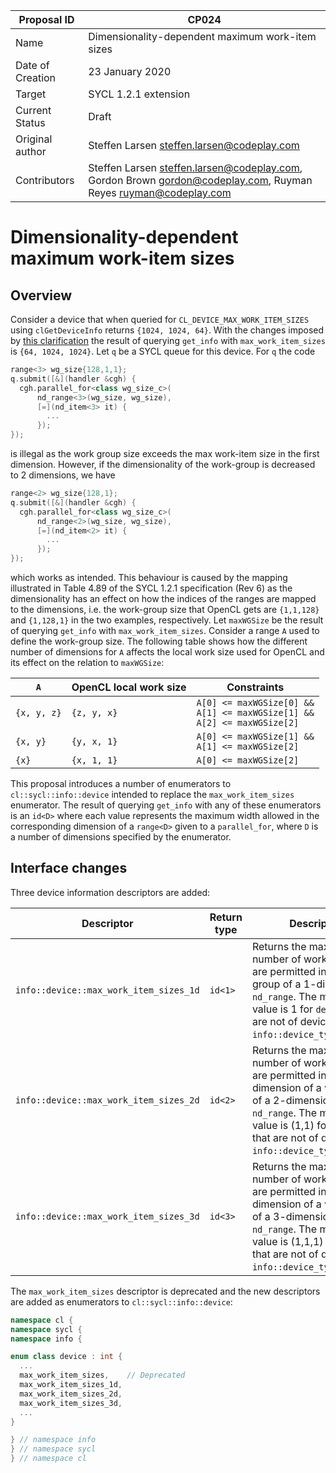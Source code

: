 | Proposal ID      | CP024                                                                                                              |
| ---------------- | ------------------------------------------------------------------------------------------------------------------ |
| Name             | Dimensionality-dependent maximum work-item sizes                                                                   |
| Date of Creation | 23 January 2020                                                                                                    |
| Target           | SYCL 1.2.1 extension                                                                                               |
| Current Status   | Draft                                                                                                              |
| Original author  | Steffen Larsen steffen.larsen@codeplay.com                                                                         |
| Contributors     | Steffen Larsen steffen.larsen@codeplay.com, Gordon Brown gordon@codeplay.com, Ruyman Reyes ruyman@codeplay.com     |

# Dimensionality-dependent maximum work-item sizes

## Overview

Consider a device that when queried for `CL_DEVICE_MAX_WORK_ITEM_SIZES` using
`clGetDeviceInfo` returns `{1024, 1024, 64}`. With the changes imposed by
[this clarification](https://github.com/KhronosGroup/SYCL-Docs/pull/56) the
result of querying `get_info` with `max_work_item_sizes` is `{64, 1024, 1024}`.
Let `q` be a SYCL queue for this device. For `q` the code

```cpp
range<3> wg_size{128,1,1};
q.submit([&](handler &cgh) {
  cgh.parallel_for<class wg_size_c>(
      nd_range<3>(wg_size, wg_size),
      [=](nd_item<3> it) {
        ...
      });
});
```

is illegal as the work group size exceeds the max work-item size in the first
dimension. However, if the dimensionality of the work-group is decreased to 2
dimensions, we have

```cpp
range<2> wg_size{128,1};
q.submit([&](handler &cgh) {
  cgh.parallel_for<class wg_size_c>(
      nd_range<2>(wg_size, wg_size),
      [=](nd_item<2> it) {
        ...
      });
});
```

which works as intended. This behaviour is caused by the mapping illustrated in
Table 4.89 of the SYCL 1.2.1 specification (Rev 6) as the dimensionality has an
effect on how the indices of the ranges are mapped to the dimensions, i.e.
the work-group size that OpenCL gets are `{1,1,128}` and `{1,128,1}` in the two
examples, respectively.
Let `maxWGSize` be the result of querying `get_info` with `max_work_item_sizes`.
Consider a range `A` used to define the work-group size. The following table
shows how the different number of dimensions for `A` affects the local work size
used for OpenCL and its effect on the relation to `maxWGSize`:

| `A`         | OpenCL local work size | Constraints                                                                      |
| ----------- | ---------------------- | -------------------------------------------------------------------------------- |
| `{x, y, z}` | `{z, y, x}`            | `A[0] <= maxWGSize[0] &&`<br>`A[1] <= maxWGSize[1] &&`<br>`A[2] <= maxWGSize[2]` |
| `{x, y}`    | `{y, x, 1}`            | `A[0] <= maxWGSize[1] &&`<br>`A[1] <= maxWGSize[2]`                              |
| `{x}`       | `{x, 1, 1}`            | `A[0] <= maxWGSize[2]`                                                           |


This proposal introduces a number of enumerators to `cl::sycl::info::device`
intended to replace the `max_work_item_sizes` enumerator. The result of querying
`get_info` with any of these enumerators is an `id<D>` where each value
represents the maximum width allowed in the corresponding dimension of a
`range<D>` given to a `parallel_for`, where `D` is a number of dimensions
specified by the enumerator.

## Interface changes

Three device information descriptors are added:

| Descriptor                             | Return type | Description                                                                                                                                                                                                                      |
| -------------------------------------- | ----------- | -------------------------------------------------------------------------------------------------------------------------------------------------------------------------------------------------------------------------------- |
| `info::device::max_work_item_sizes_1d` | `id<1>`     | Returns the maximum number of work-items that are permitted in a work-group of a 1-dimensional `nd_range`. The minimum value is 1 for `device`s that are not of device type `info::device_type::custom`.                         |
| `info::device::max_work_item_sizes_2d` | `id<2>`     | Returns the maximum number of work-items that are permitted in each dimension of a work-group of a 2-dimensional `nd_range`. The minimum value is (1,1) for `device`s that are not of device type `info::device_type::custom`.   |
| `info::device::max_work_item_sizes_3d` | `id<3>`     | Returns the maximum number of work-items that are permitted in each dimension of a work-group of a 3-dimensional `nd_range`. The minimum value is (1,1,1) for `device`s that are not of device type `info::device_type::custom`. |

The `max_work_item_sizes` descriptor is deprecated and the new descriptors are
added as enumerators to `cl::sycl::info::device`:

```cpp
namespace cl {
namespace sycl {
namespace info {

enum class device : int {
  ...
  max_work_item_sizes,    // Deprecated
  max_work_item_sizes_1d,
  max_work_item_sizes_2d,
  max_work_item_sizes_3d,
  ...
}

} // namespace info
} // namespace sycl
} // namespace cl
```
